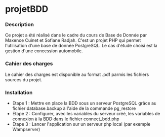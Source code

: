 # projetBDD

### Description
Ce projet a été réalisé dans le  cadre du cours de Base de Donnée par Maxence Cuinet et Sofiane Radjah.
C'est un projet PHP qui permet l'utilisation d'une base de donnée PostgreSQL.
Le cas d'étude choisi est la gestion d'une concession automobile.

### Cahier des charges
Le cahier des charges est disponible au format .pdf parmis les fichiers sources du projet.

### Installation
- Etape 1 : Mettre en place la BDD sous un serveur PostgreSQL grâce au fichier database.backup à l'aide de la commande pg_restore
- Etape 2 : Configurer, avec les variables du serveur créé, les variables de connexion à la BDD dans le fichier connect_bdd.php
- Etape 3 : Lancer l'application sur un serveur php local (par exemple Wampserver)
